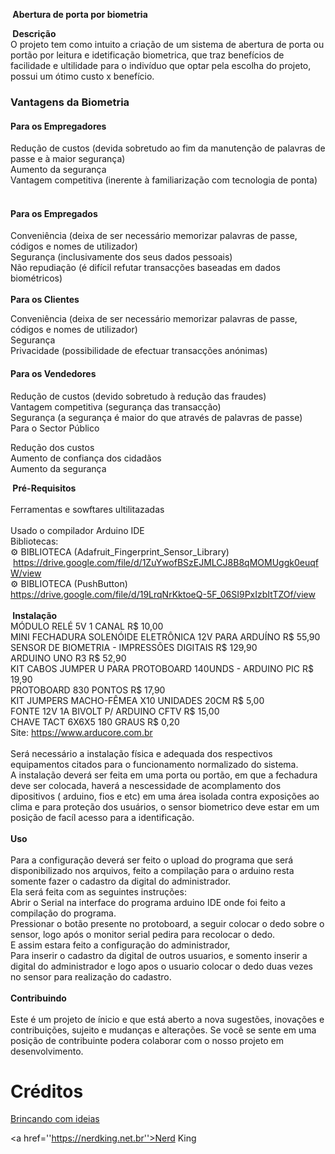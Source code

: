 <div>
<p><strong>&nbsp;Abertura de porta por biometria</strong></p>
<div>
<p><strong>&nbsp;Descri&ccedil;&atilde;o</strong><br /> O projeto tem como intuito a cria&ccedil;&atilde;o de um sistema de abertura de porta ou port&atilde;o por leitura e idetifica&ccedil;&atilde;o biometrica, que traz benef&iacute;cios de facilidade e ultilidade para o indiv&iacute;duo que optar pela escolha do projeto, possui um &oacute;timo custo x benef&iacute;cio.</p>
</div>
<div>
<h3>Vantagens da Biometria</h3>
</div>
<div>
<h4>Para os Empregadores</h4>
</div>
<div>
<p>Redu&ccedil;&atilde;o de custos (devida sobretudo ao fim da manuten&ccedil;&atilde;o de palavras de passe e &agrave; maior seguran&ccedil;a)<br />Aumento da seguran&ccedil;a<br />Vantagem competitiva (inerente &agrave; familiariza&ccedil;&atilde;o com tecnologia de ponta)</p>
</div>
<div>
<h4><br />Para os Empregados</h4>
</div>
<div>
<p>Conveni&ecirc;ncia (deixa de ser necess&aacute;rio memorizar palavras de passe, c&oacute;digos e nomes de utilizador)<br />Seguran&ccedil;a (inclusivamente dos seus dados pessoais)<br />N&atilde;o repudia&ccedil;&atilde;o (&eacute; dif&iacute;cil refutar transac&ccedil;&otilde;es baseadas em dados biom&eacute;tricos)<br /><br /><strong>Para os Clientes</strong></p>
</div>
<div>
<p>Conveni&ecirc;ncia (deixa de ser necess&aacute;rio memorizar palavras de passe, c&oacute;digos e nomes de utilizador)<br />Seguran&ccedil;a<br />Privacidade (possibilidade de efectuar transac&ccedil;&otilde;es an&oacute;nimas)</p>
</div>
<div>
<h4>Para os Vendedores</h4>
</div>
<div>
<p>Redu&ccedil;&atilde;o de custos (devido sobretudo &agrave; redu&ccedil;&atilde;o das fraudes)<br />Vantagem competitiva (seguran&ccedil;a das transac&ccedil;&atilde;o)<br />Seguran&ccedil;a (a seguran&ccedil;a &eacute; maior do que atrav&eacute;s de palavras de passe)<br />Para o Sector P&uacute;blico</p>
</div>
<div>
<p>Redu&ccedil;&atilde;o dos custos<br />Aumento de confian&ccedil;a dos cidad&atilde;os<br />Aumento da seguran&ccedil;a</p>
</div>
<div>
<p><strong>&nbsp;Pr&eacute;-Requisitos</strong><br /><br /> Ferramentas e sowftares ultilitazadas<br /> <br /> Usado o compilador Arduino IDE<br /> Bibliotecas:<br /> ⚙️ BIBLIOTECA (Adafruit_Fingerprint_Sensor_Library)<br />&nbsp;<a href="https://drive.google.com/file/d/1ZuYwofBSzEJMLCJ8B8qMOMUggk0euqfW/view">https://drive.google.com/file/d/1ZuYwofBSzEJMLCJ8B8qMOMUggk0euqfW/view</a><br /> ⚙️ BIBLIOTECA (PushButton)<br /><a href="https://drive.google.com/file/d/19LrqNrKktoeQ-5F_06SI9PxIzbItTZOf/view">https://drive.google.com/file/d/19LrqNrKktoeQ-5F_06SI9PxIzbItTZOf/view</a><br /> <br /><strong>&nbsp;Instala&ccedil;&atilde;o</strong><br />M&Oacute;DULO REL&Eacute; 5V 1 CANAL R$ 10,00<br />MINI FECHADURA SOLEN&Oacute;IDE ELETR&Ocirc;NICA 12V PARA ARDU&Iacute;NO R$ 55,90<br />SENSOR DE BIOMETRIA - IMPRESS&Otilde;ES DIGITAIS R$ 129,90<br />ARDUINO UNO R3 R$ 52,90<br />KIT CABOS JUMPER U PARA PROTOBOARD 140UNDS - ARDUINO PIC R$ 19,90<br />PROTOBOARD 830 PONTOS R$ 17,90<br />KIT JUMPERS MACHO-F&Ecirc;MEA X10 UNIDADES 20CM R$ 5,00<br />FONTE 12V 1A BIVOLT P/ ARDUINO CFTV R$ 15,00<br />CHAVE TACT 6X6X5 180 GRAUS R$ 0,20<br />Site: <a href="https://www.arducore.com.br">https://www.arducore.com.br</a><br /><br />Ser&aacute; necess&aacute;rio a instala&ccedil;&atilde;o f&iacute;sica e adequada dos respectivos equipamentos citados para o funcionamento normalizado do sistema.<br />A instala&ccedil;&atilde;o dever&aacute; ser feita em uma porta ou port&atilde;o, em que a fechadura deve ser colocada, haver&aacute; a nescessidade de acomplamento dos dipositivos ( arduino, fios e etc) em uma &aacute;rea isolada contra exposi&ccedil;&otilde;es ao clima e para prote&ccedil;&atilde;o dos usu&aacute;rios, o sensor biometrico deve estar em um posi&ccedil;&atilde;o de fac&iacute;l acesso para a identifica&ccedil;&atilde;o.<br /><br /><strong>Uso</strong><br /><br />Para a configura&ccedil;&atilde;o dever&aacute; ser feito o&nbsp;upload do programa que ser&aacute; disponibilizado nos arquivos, feito a compila&ccedil;&atilde;o para o arduino resta somente fazer o cadastro da digital do administrador.<br />Ela ser&aacute; feita com as seguintes instru&ccedil;&otilde;es:<br />Abrir o Serial na interface do programa arduino IDE onde foi feito a compila&ccedil;&atilde;o do programa.<br />Pressionar o bot&atilde;o presente no&nbsp;protoboard, a seguir colocar o dedo sobre o sensor, logo ap&oacute;s o monitor serial pedira para recolocar o dedo.<br />E assim estara feito a configura&ccedil;&atilde;o do administrador,<br />Para inserir o cadastro da digital de outros usuarios, e somento inserir a digital do administrador e logo apos o usuario colocar o dedo duas vezes no sensor para realiza&ccedil;&atilde;o do cadastro.<br /><br /><strong>Contribuindo</strong><br /><br />Este &eacute; um projeto de &iacute;nicio e que est&aacute; aberto a nova&nbsp;sugest&otilde;es, inova&ccedil;&otilde;es e contribui&ccedil;&otilde;es, sujeito e mudan&ccedil;as e altera&ccedil;&otilde;es. Se voc&ecirc; se sente em uma posi&ccedil;&atilde;o de contribuinte podera colaborar com o nosso projeto em desenvolvimento.
<h1>Créditos</h1>
<a href=''https://www.youtube.com/channel/UCcGk83PAQ5aGR7IVlD_cBaw''>Brincando com ideias</a>


<a href=''https://nerdking.net.br''>Nerd King</a>
